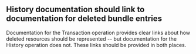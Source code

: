 ## History documentation should link to documentation for deleted bundle entries

Documentation for the Transaction operation provides clear links about how
deleted resources should be represented -- but documentation for the History
operation does not. These links should be provided in both places.
